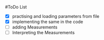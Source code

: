 #ToDo List

- [x] practising and loading parameters from file
- [x] implementing the same in the code
- [ ] adding Measurements
- [ ] Interpreting the Measurements
